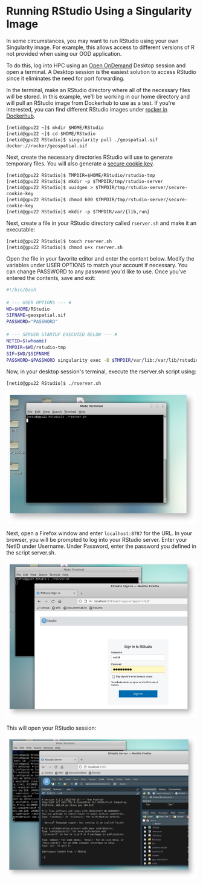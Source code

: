 # Running RStudio Using a Singularity Image

In some circumstances, you may want to run RStudio using your own Singularity image. For example, this allows access to different versions of R not provided when using our OOD application.  

To do this, log into HPC using an [Open OnDemand](https://ood.hpc.arizona.edu/) Desktop session and open a terminal. A Desktop session is the easiest solution to access RStudio since it eliminates the need for port forwarding.

In the terminal, make an RStudio directory where all of the necessary files will be stored. In this example, we'll be working in our home directory and will pull an RStudio image from Dockerhub to use as a test. If you're interested, you can find different RStudio images under [rocker in Dockerhub](https://hub.docker.com/u/rocker).

```console
[netid@gpu22 ~]$ mkdir $HOME/RStudio
[netid@gpu22 ~]$ cd $HOME/RStudio
[netid@gpu22 RStudio]$ singularity pull ./geospatial.sif docker://rocker/geospatial.sif
```

Next, create the necessary directories RStudio will use to generate temporary files. You will also generate a [secure cookie key](https://docs.rstudio.com/ide/server-pro/1.2.1047-1/load-balancing.html).

```console
[netid@gpu22 RStudio]$ TMPDIR=$HOME/RStudio/rstudio-tmp
[netid@gpu22 RStudio]$ mkdir -p $TMPDIR/tmp/rstudio-server
[netid@gpu22 RStudio]$ uuidgen > $TMPDIR/tmp/rstudio-server/secure-cookie-key
[netid@gpu22 RStudio]$ chmod 600 $TMPDIR/tmp/rstudio-server/secure-cookie-key
[netid@gpu22 RStudio]$ mkdir -p $TMPDIR/var/{lib,run}
```

Next, create a file in your RStudio directory called ```rserver.sh``` and make it an executable:
```console
[netid@gpu22 RStudio]$ touch rserver.sh
[netid@gpu22 RStudio]$ chmod u+x rserver.sh
```
Open the file in your favorite editor and enter the content below. Modify the variables under USER OPTIONS to match your account if necessary. You can change PASSWORD to any password you'd like to use. Once you've entered the contents, save and exit:
```bash
#!/bin/bash
 
# --- USER OPTIONS --- #
WD=$HOME/RStudio
SIFNAME=geospatial.sif
PASSWORD="PASSWORD"
 
# --- SERVER STARTUP EXECUTED BELOW --- #
NETID=$(whoami)
TMPDIR=$WD/rstudio-tmp
SIF=$WD/$SIFNAME
PASSWORD=$PASSWORD singularity exec -B $TMPDIR/var/lib:/var/lib/rstudio-server -B $TMPDIR/var/run:/var/run/rstudio-server  -B $TMPDIR/tmp:/tmp $SIF rserver --auth-none=0 --auth-pam-helper-path=pam-helper --server-user=$NETID --www-address=127.0.0.1
```
Now, in your desktop session's terminal, execute the rserver.sh script using:
```console
[netid@gpu22 RStudio]$ ./rserver.sh
```
<img src="Screen Shot 2022-04-18 at 11.17.25 AM.png" alt="execute-rserver" width="600"/> 

Next, open a Firefox window and enter ```localhost:8787``` for the URL. In your browser, you will be prompted to log into your RStudio server. Enter your NetID under Username. Under Password, enter the password you defined in the script server.sh.

<img src="Screen Shot 2022-04-18 at 11.17.49 AM.png" alt="access-from-firefox" width="600"/> 

This will open your RStudio session:

<img src="Screen Shot 2022-04-18 at 11.26.37 AM.png" alt="rstudio" width="600"/> 

